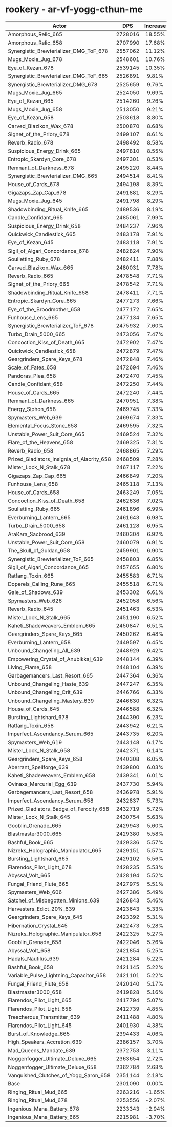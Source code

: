 # rookery - ar-vf-yogg-cthun-me
| Actor | DPS | Increase |
|---|:---:|:---:|
|Amorphous_Relic_665|2728016|18.55%|
|Amorphous_Relic_658|2707990|17.68%|
|Synergistic_Brewterializer_DMG_ToF_678|2557062|11.12%|
|Mugs_Moxie_Jug_678|2548601|10.76%|
|Eye_of_Kezan_678|2539145|10.35%|
|Synergistic_Brewterializer_DMG_ToF_665|2526891|9.81%|
|Synergistic_Brewterializer_DMG_678|2525659|9.76%|
|Mugs_Moxie_Jug_665|2524050|9.69%|
|Eye_of_Kezan_665|2514260|9.26%|
|Mugs_Moxie_Jug_658|2513050|9.21%|
|Eye_of_Kezan_658|2503618|8.80%|
|Carved_Blazikon_Wax_678|2500870|8.68%|
|Signet_of_the_Priory_678|2499107|8.61%|
|Reverb_Radio_678|2498492|8.58%|
|Suspicious_Energy_Drink_665|2497810|8.55%|
|Entropic_Skardyn_Core_678|2497301|8.53%|
|Remnant_of_Darkness_678|2495220|8.44%|
|Synergistic_Brewterializer_DMG_665|2494514|8.41%|
|House_of_Cards_678|2494198|8.39%|
|Gigazaps_Zap_Cap_678|2491881|8.29%|
|Mugs_Moxie_Jug_645|2491798|8.29%|
|Shadowbinding_Ritual_Knife_665|2489536|8.19%|
|Candle_Confidant_665|2485061|7.99%|
|Suspicious_Energy_Drink_658|2484237|7.96%|
|Quickwick_Candlestick_665|2483178|7.91%|
|Eye_of_Kezan_645|2483118|7.91%|
|Sigil_of_Algari_Concordance_678|2482824|7.90%|
|Soulletting_Ruby_678|2482411|7.88%|
|Carved_Blazikon_Wax_665|2480031|7.78%|
|Reverb_Radio_665|2478548|7.71%|
|Signet_of_the_Priory_665|2478542|7.71%|
|Shadowbinding_Ritual_Knife_658|2478411|7.71%|
|Entropic_Skardyn_Core_665|2477273|7.66%|
|Eye_of_the_Broodmother_658|2477172|7.65%|
|Funhouse_Lens_665|2477134|7.65%|
|Synergistic_Brewterializer_ToF_678|2475932|7.60%|
|Turbo_Drain_5000_665|2473056|7.47%|
|Concoction_Kiss_of_Death_665|2472902|7.47%|
|Quickwick_Candlestick_658|2472879|7.47%|
|Geargrinders_Spare_Keys_678|2472848|7.46%|
|Scale_of_Fates_658|2472694|7.46%|
|Pandoras_Plea_658|2472470|7.45%|
|Candle_Confidant_658|2472250|7.44%|
|House_of_Cards_665|2472240|7.44%|
|Remnant_of_Darkness_665|2470951|7.38%|
|Energy_Siphon_658|2469745|7.33%|
|Spymasters_Web_639|2469674|7.33%|
|Elemental_Focus_Stone_658|2469595|7.32%|
|Unstable_Power_Suit_Core_665|2469524|7.32%|
|Flare_of_the_Heavens_658|2469325|7.31%|
|Reverb_Radio_658|2468865|7.29%|
|Prized_Gladiators_Insignia_of_Alacrity_658|2468509|7.28%|
|Mister_Lock_N_Stalk_678|2467117|7.22%|
|Gigazaps_Zap_Cap_665|2466849|7.20%|
|Funhouse_Lens_658|2465118|7.13%|
|House_of_Cards_658|2463249|7.05%|
|Concoction_Kiss_of_Death_658|2462636|7.02%|
|Soulletting_Ruby_665|2461896|6.99%|
|Everburning_Lantern_665|2461643|6.98%|
|Turbo_Drain_5000_658|2461128|6.95%|
|AraKara_Sacbrood_639|2460304|6.92%|
|Unstable_Power_Suit_Core_658|2460079|6.91%|
|The_Skull_of_Guldan_658|2459901|6.90%|
|Synergistic_Brewterializer_ToF_665|2458803|6.85%|
|Sigil_of_Algari_Concordance_665|2457655|6.80%|
|Ratfang_Toxin_665|2455583|6.71%|
|Doperels_Calling_Rune_665|2455518|6.71%|
|Gale_of_Shadows_639|2453302|6.61%|
|Spymasters_Web_626|2452058|6.56%|
|Reverb_Radio_645|2451463|6.53%|
|Mister_Lock_N_Stalk_665|2451190|6.52%|
|Kaheti_Shadeweavers_Emblem_665|2450847|6.51%|
|Geargrinders_Spare_Keys_665|2450262|6.48%|
|Everburning_Lantern_658|2449597|6.45%|
|Unbound_Changeling_All_639|2448929|6.42%|
|Empowering_Crystal_of_Anubikkaj_639|2448144|6.39%|
|Living_Flame_658|2448104|6.39%|
|Garbagemancers_Last_Resort_665|2447364|6.36%|
|Unbound_Changeling_Haste_639|2447247|6.35%|
|Unbound_Changeling_Crit_639|2446766|6.33%|
|Unbound_Changeling_Mastery_639|2446630|6.32%|
|House_of_Cards_645|2446588|6.32%|
|Bursting_Lightshard_678|2444390|6.23%|
|Ratfang_Toxin_658|2443942|6.21%|
|Imperfect_Ascendancy_Serum_665|2443735|6.20%|
|Spymasters_Web_619|2443148|6.17%|
|Mister_Lock_N_Stalk_658|2442371|6.14%|
|Geargrinders_Spare_Keys_658|2440308|6.05%|
|Aberrant_Spellforge_639|2439800|6.03%|
|Kaheti_Shadeweavers_Emblem_658|2439341|6.01%|
|Ovinaxs_Mercurial_Egg_639|2437730|5.94%|
|Garbagemancers_Last_Resort_658|2436978|5.91%|
|Imperfect_Ascendancy_Serum_658|2432837|5.73%|
|Prized_Gladiators_Badge_of_Ferocity_658|2432719|5.72%|
|Mister_Lock_N_Stalk_645|2430754|5.63%|
|Gooblin_Grenade_665|2429943|5.60%|
|Blastmaster3000_665|2429380|5.58%|
|Bashful_Book_665|2429336|5.57%|
|Nizreks_Holographic_Manipulator_665|2429151|5.57%|
|Bursting_Lightshard_665|2429102|5.56%|
|Flarendos_Pilot_Light_678|2428235|5.53%|
|Abyssal_Volt_665|2428194|5.52%|
|Fungal_Friend_Flute_665|2427975|5.51%|
|Spymasters_Web_606|2427386|5.49%|
|Satchel_of_Misbegotten_Minions_639|2426843|5.46%|
|Harvesters_Edict_20%_639|2423643|5.33%|
|Geargrinders_Spare_Keys_645|2423392|5.31%|
|Hibernation_Crystal_645|2422473|5.28%|
|Nizreks_Holographic_Manipulator_658|2422325|5.27%|
|Gooblin_Grenade_658|2422046|5.26%|
|Abyssal_Volt_658|2421854|5.25%|
|Hadals_Nautilus_639|2421284|5.22%|
|Bashful_Book_658|2421145|5.22%|
|Variable_Pulse_Lightning_Capacitor_658|2421101|5.22%|
|Fungal_Friend_Flute_658|2420140|5.17%|
|Blastmaster3000_658|2419828|5.16%|
|Flarendos_Pilot_Light_665|2417794|5.07%|
|Flarendos_Pilot_Light_658|2412739|4.85%|
|Treacherous_Transmitter_639|2411488|4.80%|
|Flarendos_Pilot_Light_645|2401930|4.38%|
|Burst_of_Knowledge_665|2394433|4.06%|
|High_Speakers_Accretion_639|2386157|3.70%|
|Mad_Queens_Mandate_639|2372753|3.11%|
|Noggenfogger_Ultimate_Deluxe_665|2363654|2.72%|
|Noggenfogger_Ultimate_Deluxe_658|2362784|2.68%|
|Vanquished_Clutches_of_Yogg_Saron_658|2351144|2.18%|
|Base|2301090|0.00%|
|Ringing_Ritual_Mud_665|2263216|-1.65%|
|Ringing_Ritual_Mud_678|2253556|-2.07%|
|Ingenious_Mana_Battery_678|2233343|-2.94%|
|Ingenious_Mana_Battery_665|2215981|-3.70%|
